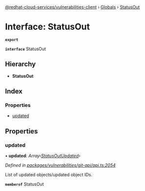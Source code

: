 [@redhat-cloud-services/vulnerabilities-client](../README.md) › [Globals](../globals.md) › [StatusOut](statusout.md)

# Interface: StatusOut

**`export`** 

**`interface`** StatusOut

## Hierarchy

* **StatusOut**

## Index

### Properties

* [updated](statusout.md#updated)

## Properties

###  updated

• **updated**: *Array‹[StatusOutUpdated](statusoutupdated.md)›*

*Defined in [packages/vulnerabilities/git-api/api.ts:2054](https://github.com/fhlavac/javascript-clients/blob/master/packages/vulnerabilities/git-api/api.ts#L2054)*

List of updated objects/updated object IDs.

**`memberof`** StatusOut
